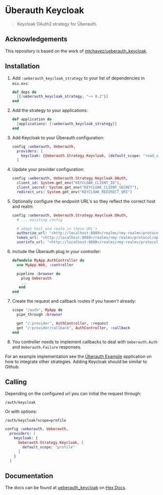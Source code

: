 # Überauth Keycloak

> Keycloak OAuth2 strategy for Überauth.

## Acknowledgements

This repository is based on the work of [mtchavez/ueberauth_keycloak](https://github.com/mtchavez/ueberauth_keycloak).

## Installation

1. Add `:ueberauth_keycloak_strategy` to your list of dependencies in `mix.exs`:

    ```elixir
    def deps do
      [{:ueberauth_keycloak_strategy, "~> 0.2"}]
    end
    ```

1. Add the strategy to your applications:

    ```elixir
    def application do
      [applications: [:ueberauth_keycloak_strategy]]
    end
    ```

1. Add Keycloak to your Überauth configuration:

    ```elixir
    config :ueberauth, Ueberauth,
      providers: [
        keycloak: {Ueberauth.Strategy.Keycloak, [default_scope: "read_user"]}
      ]
    ```

1.  Update your provider configuration:

    ```elixir
    config :ueberauth, Ueberauth.Strategy.Keycloak.OAuth,
      client_id: System.get_env("KEYCLOAK_CLIENT_ID"),
      client_secret: System.get_env("KEYCLOAK_CLIENT_SECRET"),
      redirect_uri: System.get_env("KEYCLOAK_REDIRECT_URI")
    ```
1.  Optionally configure the endpoint URL's so they reflect the correct host and realm:

    ```elixir
    config :ueberauth, Ueberauth.Strategy.Keycloak.OAuth,
      # ... existing config

      # adapt host and realm in these URL's
      authorize_url: "<http://localhost:8080>/realms/<my-realm>/protocol/openid-connect/auth",
      token_url: "<http://localhost:8080>/realms/<my-realm>/protocol/openid-connect/token",
      userinfo_url: "<http://localhost:8080>/realms/<my-realm>/protocol/openid-connect/userinfo"
    ```

1.  Include the Überauth plug in your controller:

    ```elixir
    defmodule MyApp.AuthController do
      use MyApp.Web, :controller

      pipeline :browser do
        plug Ueberauth
        ...
       end
    end
    ```

1.  Create the request and callback routes if you haven't already:

    ```elixir
    scope "/auth", MyApp do
      pipe_through :browser

      get "/:provider", AuthController, :request
      get "/:provider/callback", AuthController, :callback
    end
    ```

1. You controller needs to implement callbacks to deal with `Ueberauth.Auth` and `Ueberauth.Failure` responses.

For an example implementation see the [Überauth Example][example-app] application
on how to integrate other strategies. Adding Keycloak should be similar to Github.

## Calling

Depending on the configured url you can initial the request through:

    /auth/keycloak

Or with options:

    /auth/keycloak?scope=profile


```elixir
config :ueberauth, Ueberauth,
  providers: [
    keycloak: {
      Ueberauth.Strategy.Keycloak, [
        default_scope: "profile"
      ]
    }
  ]
```

## Documentation

The docs can be found at [ueberauth_keycloak][package-docs] on [Hex Docs][hex-docs].

[example-app]: https://github.com/ueberauth/ueberauth_example
[hex-docs]: https://hexdocs.pm
[package-docs]: https://hexdocs.pm/ueberauth_keycloak_strategy
